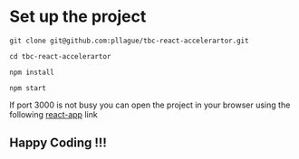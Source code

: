 # Set up the project
```
git clone git@github.com:pllague/tbc-react-accelerartor.git
```
```
cd tbc-react-accelerartor
```
```
npm install
```
```
npm start
```
If port 3000 is not busy you can open the project in your browser using the following [react-app](http://localhost:3000/) link

## Happy Coding !!!
